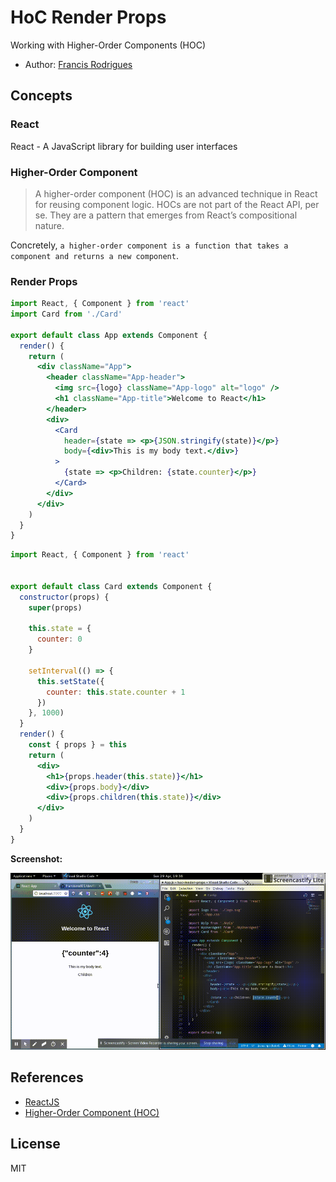 # HoC Render Props #

Working with Higher-Order Components (HOC)

- Author: [Francis Rodrigues][1]

## Concepts ##

### React ###

React - A JavaScript library for building user interfaces

### Higher-Order Component ###

> A higher-order component (HOC) is an advanced technique in React for reusing component logic. HOCs are not part of the React API, per se. They are a pattern that emerges from React’s compositional nature.

Concretely, `a higher-order component is a function that takes a component and returns a new component`.

### Render Props ###

```jsx
import React, { Component } from 'react'
import Card from './Card'

export default class App extends Component {
  render() {
    return (
      <div className="App">
        <header className="App-header">
          <img src={logo} className="App-logo" alt="logo" />
          <h1 className="App-title">Welcome to React</h1>
        </header>
        <div>
          <Card
            header={state => <p>{JSON.stringify(state)}</p>}
            body={<div>This is my body text.</div>}
          >
            {state => <p>Children: {state.counter}</p>}
          </Card>
        </div>
      </div>
    )
  }
}
```

```jsx
import React, { Component } from 'react'


export default class Card extends Component {
  constructor(props) {
    super(props)

    this.state = {
      counter: 0
    }

    setInterval(() => {
      this.setState({
        counter: this.state.counter + 1
      })
    }, 1000)
  }
  render() {
    const { props } = this
    return (
      <div>
        <h1>{props.header(this.state)}</h1>
        <div>{props.body}</div>
        <div>{props.children(this.state)}</div>
      </div>
    )
  }
}
```

**Screenshot:**

![Render Props screenshot](./screenshots/render-props.gif)

## References ##

- [ReactJS][2]
- [Higher-Order Component (HOC)][3]

## License ##

MIT

  [1]: https://github.com/francisrod01
  [2]: https://reactjs.org/
  [3]: https://reactjs.org/docs/higher-order-components.html
